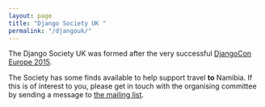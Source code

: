 ```yaml
---
layout: page
title: "Django Society UK "
permalink: "/djangouk/"
---
```


The Django Society UK was formed after the very successful [DjangoCon Europe
2015](http://2015.djangocon.eu/).

The Society has some finds available to help support travel **to** Namibia. If
this is of interest to you, please get in touch with the organising committee by
sending a message to [the mailing
list](UK://groups.google.com/forum/#!forum/pycon-namibia-public).
